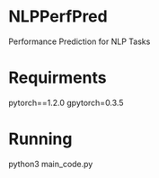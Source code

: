 # NLPPerfPred
Performance Prediction for NLP Tasks

# Requirments 
pytorch==1.2.0
gpytorch=0.3.5

# Running
python3 main_code.py
